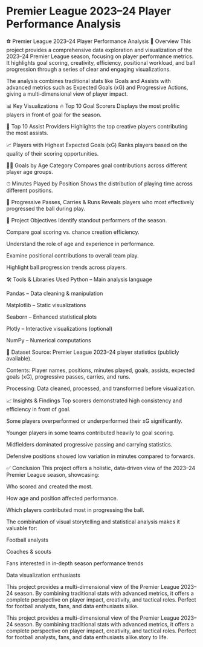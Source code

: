 # Premier League 2023–24 Player Performance Analysis
⚽ Premier League 2023–24 Player Performance Analysis
📌 Overview
This project provides a comprehensive data exploration and visualization of the 2023–24 Premier League season, focusing on player performance metrics.
It highlights goal scoring, creativity, efficiency, positional workload, and ball progression through a series of clear and engaging visualizations.

The analysis combines traditional stats like Goals and Assists with advanced metrics such as Expected Goals (xG) and Progressive Actions, giving a multi‑dimensional view of player impact.

📊 Key Visualizations
🔥 Top 10 Goal Scorers
Displays the most prolific players in front of goal for the season.

🎯 Top 10 Assist Providers
Highlights the top creative players contributing the most assists.

📈 Players with Highest Expected Goals (xG)
Ranks players based on the quality of their scoring opportunities.

👶👴 Goals by Age Category
Compares goal contributions across different player age groups.

⏱ Minutes Played by Position
Shows the distribution of playing time across different positions.

🚀 Progressive Passes, Carries & Runs
Reveals players who most effectively progressed the ball during play.

🎯 Project Objectives
Identify standout performers of the season.

Compare goal scoring vs. chance creation efficiency.

Understand the role of age and experience in performance.

Examine positional contributions to overall team play.

Highlight ball progression trends across players.

🛠 Tools & Libraries Used
Python – Main analysis language

Pandas – Data cleaning & manipulation

Matplotlib – Static visualizations

Seaborn – Enhanced statistical plots

Plotly – Interactive visualizations (optional)

NumPy – Numerical computations

📌 Dataset
Source: Premier League 2023–24 player statistics (publicly available).

Contents: Player names, positions, minutes played, goals, assists, expected goals (xG), progressive passes, carries, and runs.

Processing: Data cleaned, processed, and transformed before visualization.

📈 Insights & Findings
Top scorers demonstrated high consistency and efficiency in front of goal.

Some players overperformed or underperformed their xG significantly.

Younger players in some teams contributed heavily to goal scoring.

Midfielders dominated progressive passing and carrying statistics.

Defensive positions showed low variation in minutes compared to forwards.

✅ Conclusion
This project offers a holistic, data‑driven view of the 2023–24 Premier League season, showcasing:

Who scored and created the most.

How age and position affected performance.

Which players contributed most in progressing the ball.

The combination of visual storytelling and statistical analysis makes it valuable for:

Football analysts

Coaches & scouts

Fans interested in in‑depth season performance trends

Data visualization enthusiasts


This project provides a multi-dimensional view of the Premier League 2023–24 season. By combining traditional stats with advanced metrics, it offers a complete perspective on player impact, creativity, and tactical roles. Perfect for football analysts, fans, and data enthusiasts alike.


This project provides a multi-dimensional view of the Premier League 2023–24 season. By combining traditional stats with advanced metrics, it offers a complete perspective on player impact, creativity, and tactical roles. Perfect for football analysts, fans, and data enthusiasts alike.story to life.
